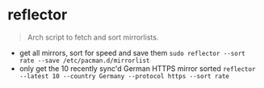 # reflector
> Arch script to fetch and sort mirrorlists.
- get all mirrors, sort for speed and save them
`sudo reflector --sort rate --save /etc/pacman.d/mirrorlist`
- only get the 10 recently sync'd German HTTPS mirror sorted
`reflector --latest 10 --country Germany --protocol https --sort rate`
